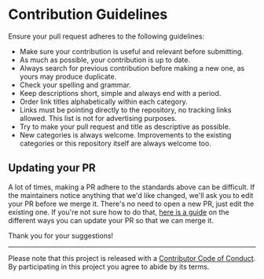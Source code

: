# Contribution Guidelines

Ensure your pull request adheres to the following guidelines:

- Make sure your contribution is useful and relevant before submitting.
- As much as possible, your contribution is up to date.
- Always search for previous contribution before making a new one, as yours may produce duplicate.
- Check your spelling and grammar.
- Keep descriptions short, simple and always end with a period.
- Order link titles alphabetically within each category.
- Links must be pointing directly to the repository, no tracking links allowed. This list is not for advertising purposes.
- Try to make your pull request and title as descriptive as possible.
- New categories is always welcome. Improvements to the existing categories or this repository itself are always welcome too.


## Updating your PR

A lot of times, making a PR adhere to the standards above can be difficult.
If the maintainers notice anything that we'd like changed, we'll ask you to
edit your PR before we merge it. There's no need to open a new PR, just edit
the existing one. If you're not sure how to do that,
[here is a guide](https://github.com/RichardLitt/docs/blob/master/amending-a-commit-guide.md)
on the different ways you can update your PR so that we can merge it.


Thank you for your suggestions!

---

Please note that this project is released with a
[Contributor Code of Conduct](code-of-conduct.md). By participating in this
project you agree to abide by its terms.